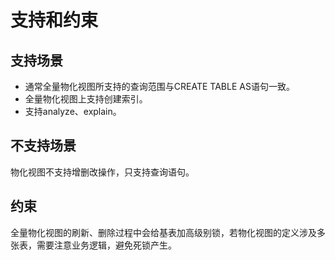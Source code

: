 # 支持和约束

## 支持场景<a name="section794144810159"></a>

-   通常全量物化视图所支持的查询范围与CREATE TABLE AS语句一致。
-   全量物化视图上支持创建索引。
-   支持analyze、explain。

## 不支持场景<a name="section14823202371412"></a>

物化视图不支持增删改操作，只支持查询语句。

## 约束<a name="section16598132020150"></a>

全量物化视图的刷新、删除过程中会给基表加高级别锁，若物化视图的定义涉及多张表，需要注意业务逻辑，避免死锁产生。
